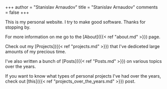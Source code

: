 +++
author = "Stanislav Arnaudov"
title = "Stanislav Arnaudov"
comments = false
+++

This is my personal website. I try to make good software. Thanks for
stopping by.

For more information on me go to the [About]({{< ref "about.md" >}}) page.

Check out my [Projects]({{< ref "projects.md" >}}) that I've dediceted large amounts of my precious time.

I've also written a bunch of [Posts]({{< ref "Posts.md" >}}) on various topics over the years.

If you want to know what types of personal projects I've had over the years, check out [this]({{< ref "projects_over_the_years.md" >}}) post.

